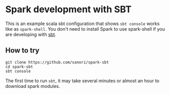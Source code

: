 # Spark development with SBT

This is an example scala sbt configuration that shows `sbt console` works like as `spark-shell`. You don't need to install Spark to use spark-shell if you are developing with [sbt](http://www.scala-sbt.org/).

## How to try

```
git clone https://github.com/sanori/spark-sbt
cd spark-sbt
sbt console
```

The first time to run `sbt`, it may take several minutes or almost an hour to download spark modules.
